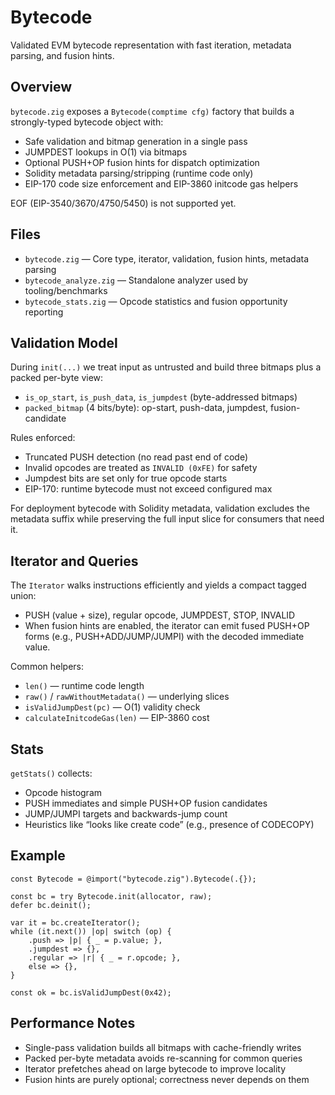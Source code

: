 # Bytecode

Validated EVM bytecode representation with fast iteration, metadata parsing, and fusion hints.

## Overview

`bytecode.zig` exposes a `Bytecode(comptime cfg)` factory that builds a strongly-typed bytecode object with:
- Safe validation and bitmap generation in a single pass
- JUMPDEST lookups in O(1) via bitmaps
- Optional PUSH+OP fusion hints for dispatch optimization
- Solidity metadata parsing/stripping (runtime code only)
- EIP-170 code size enforcement and EIP-3860 initcode gas helpers

EOF (EIP-3540/3670/4750/5450) is not supported yet.

## Files

- `bytecode.zig` — Core type, iterator, validation, fusion hints, metadata parsing
- `bytecode_analyze.zig` — Standalone analyzer used by tooling/benchmarks
- `bytecode_stats.zig` — Opcode statistics and fusion opportunity reporting

## Validation Model

During `init(...)` we treat input as untrusted and build three bitmaps plus a packed per-byte view:
- `is_op_start`, `is_push_data`, `is_jumpdest` (byte-addressed bitmaps)
- `packed_bitmap` (4 bits/byte): op-start, push-data, jumpdest, fusion-candidate

Rules enforced:
- Truncated PUSH detection (no read past end of code)
- Invalid opcodes are treated as `INVALID (0xFE)` for safety
- Jumpdest bits are set only for true opcode starts
- EIP-170: runtime bytecode must not exceed configured max

For deployment bytecode with Solidity metadata, validation excludes the metadata suffix while preserving the full input slice for consumers that need it.

## Iterator and Queries

The `Iterator` walks instructions efficiently and yields a compact tagged union:
- PUSH (value + size), regular opcode, JUMPDEST, STOP, INVALID
- When fusion hints are enabled, the iterator can emit fused PUSH+OP forms (e.g., PUSH+ADD/JUMP/JUMPI) with the decoded immediate value.

Common helpers:
- `len()` — runtime code length
- `raw()` / `rawWithoutMetadata()` — underlying slices
- `isValidJumpDest(pc)` — O(1) validity check
- `calculateInitcodeGas(len)` — EIP-3860 cost

## Stats

`getStats()` collects:
- Opcode histogram
- PUSH immediates and simple PUSH+OP fusion candidates
- JUMP/JUMPI targets and backwards-jump count
- Heuristics like “looks like create code” (e.g., presence of CODECOPY)

## Example

```zig
const Bytecode = @import("bytecode.zig").Bytecode(.{});

const bc = try Bytecode.init(allocator, raw);
defer bc.deinit();

var it = bc.createIterator();
while (it.next()) |op| switch (op) {
    .push => |p| { _ = p.value; },
    .jumpdest => {},
    .regular => |r| { _ = r.opcode; },
    else => {},
} 

const ok = bc.isValidJumpDest(0x42);
```

## Performance Notes

- Single-pass validation builds all bitmaps with cache-friendly writes
- Packed per-byte metadata avoids re-scanning for common queries
- Iterator prefetches ahead on large bytecode to improve locality
- Fusion hints are purely optional; correctness never depends on them
